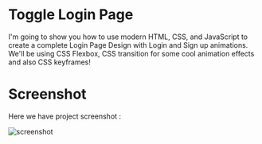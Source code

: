 # Toggle Login Page

I'm going to show you how to use modern HTML, CSS, and JavaScript to create a complete Login Page Design with Login and Sign up animations. We'll be using CSS Flexbox, CSS transition for some cool animation effects and also CSS keyframes!

# Screenshot

Here we have project screenshot :

![screenshot](screenshot.jpg)
